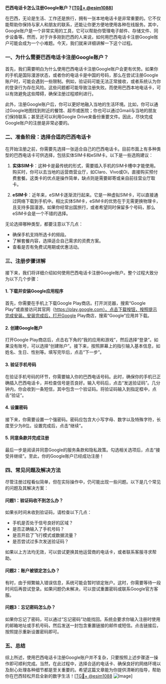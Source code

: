 **巴西电话卡怎么注册Google账户？[[TG💪+ @esim1088](https://t.me/s/esim1088)]**

在巴西，无论是生活、工作还是旅行，拥有一张本地电话卡是非常重要的。它不仅能帮助你保持与家人和朋友的联系，还能让你更方便地使用各种在线服务。其中，Google账户是一个非常实用的工具，它可以帮助你管理电子邮件、存储文件、同步设备等。然而，对于许多刚到巴西的人来说，如何用巴西电话卡注册Google账户可能会成为一个小难题。今天，我们就来详细讲解一下这个过程。

### 一、为什么需要巴西电话卡注册Google账户？

首先，我们需要明白为什么使用巴西电话卡注册Google账户会更有优势。如果你的手机是国际漫游状态，或者你的电话卡是中国的号码，那么在尝试注册Google账户时，可能会遇到一些限制。例如，验证码可能无法正常接收，或者系统认为你的登录行为存在风险。这些问题都可能导致注册失败。而使用巴西本地电话卡，可以有效避免这些障碍，确保注册过程顺利进行。

此外，注册Google账户后，你可以更好地融入当地的生活环境。比如，你可以通过Google地图找到附近的餐馆、超市或医院；你也可以通过Gmail与当地的朋友们保持联系；甚至还可以利用Google Drive来备份重要文件。因此，尽快完成Google账户的注册是非常必要的。

### 二、准备阶段：选择合适的巴西电话卡

在开始注册之前，你需要先选择一张适合自己的巴西电话卡。目前市面上有多种类型的巴西电话卡可供选择，包括实体SIM卡和eSIM卡。以下是一些选购建议：

1. **实体SIM卡**：这种卡是最传统的形式，需要插入手机的SIM卡槽中才能使用。购买时，你可以去当地的运营商营业厅，如Claro、Vivo或Oi，直接购买预付费套餐。这类卡的优点是操作简单，缺点则是需要邮寄或亲自前往营业厅取卡。

2. **eSIM卡**：近年来，eSIM卡逐渐流行起来。它是一种虚拟SIM卡，可以直接通过网络下载到手机中。相比实体SIM卡，eSIM卡的优势在于无需更换物理卡，且支持多国漫游。如果你经常出国旅行，或者希望同时保留多个号码，那么eSIM卡会是一个不错的选择。

无论选择哪种类型，都要注意以下几点：
- 确保手机支持所选卡的频段。
- 了解套餐内容，选择适合自己需求的资费方案。
- 查看是否有免费试用期或优惠活动。

### 三、注册步骤详解

接下来，我们将详细介绍如何使用巴西电话卡注册Google账户。整个过程大致分为以下几个步骤：

#### 1. 下载并安装Google应用程序

首先，你需要在手机上下载Google Play商店。打开浏览器，搜索“Google Play”或直接访问其官网（https://play.google.com）。点击下载按钮，按照提示完成安装。安装完成后，打开Google Play商店，搜索“Google”应用并下载。

#### 2. 创建Google账户

打开Google Play商店后，点击右下角的“我的应用和游戏”，然后选择“登录”。如果没有账号，可以选择“创建账户”。接下来，按照屏幕上的指引输入基本信息，如姓名、生日、性别等。填写完毕后，点击“下一步”。

#### 3. 验证手机号码

在验证手机号码的环节，你需要输入你的巴西电话号码。此时，确保你的手机已正确插入巴西电话卡，并检查信号是否良好。输入号码后，点击“发送验证码”。几分钟内，你会收到一条短信，其中包含一个验证码。将验证码输入到指定框中，点击“验证”。

#### 4. 设置密码

接下来，你需要设置一个强密码。密码应包含大小写字母、数字以及特殊字符，长度至少为8位。设置完成后，点击“继续”。

#### 5. 同意条款并完成注册

最后一步是阅读并同意Google的服务条款和隐私政策。勾选相关选项后，点击“接受并继续”。至此，你的Google账户已经成功注册！

### 四、常见问题及解决方法

尽管注册过程看似简单，但在实际操作中，仍可能出现一些问题。以下是几个常见的问题及其解决方案：

#### 问题1：验证码收不到怎么办？

如果长时间未收到验证码，请检查以下几点：
- 手机是否处于信号良好的区域？
- 是否正确输入了手机号码？
- 是否开启了飞行模式或数据流量？
- 是否尝试过多次发送验证码？

如果以上方法均无效，可以尝试更换其他运营商的电话卡，或者联系客服寻求帮助。

#### 问题2：账户被锁定怎么办？

有时，由于频繁输入错误信息，系统可能会暂时锁定账户。这时，你需要等待一段时间后再尝试登录。如果问题仍未解决，可以尝试重置密码或联系Google官方客服。

#### 问题3：忘记密码怎么办？

如果你忘记了密码，可以通过“忘记密码”功能找回。系统会要求你输入注册时使用的邮箱地址或手机号码，然后发送一封包含重置链接的邮件或短信。点击链接后，按照提示重新设置密码即可。

### 五、总结

综上所述，使用巴西电话卡注册Google账户并不复杂，只要按照上述步骤逐一操作即可顺利完成。当然，在此过程中，选择合适的电话卡、确保良好的网络环境以及耐心处理各种细节都是至关重要的。希望这篇文章能为你提供清晰的指导，帮助你在巴西轻松开启全新的数字生活！[[TG💪+ @esim1088](https://t.me/s/esim1088) ![Image](https://i.postimg.cc/4NQfJmqS/Snipaste-2025-05-13-00-14-12.png)]